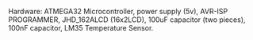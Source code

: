 Hardware: ATMEGA32 Microcontroller, power supply (5v), AVR-ISP PROGRAMMER, JHD_162ALCD (16x2LCD), 100uF capacitor (two pieces), 100nF capacitor, LM35 Temperature Sensor.
